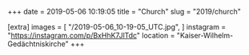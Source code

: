 +++
date = 2019-05-06 10:19:05
title = "Church"
slug = "2019/church"

[extra]
images = [
    "/2019-05-06_10-19-05_UTC.jpg",
]
instagram = "https://instagram.com/p/BxHhK7JlTdc"
location = "Kaiser-Wilhelm-Gedächtniskirche"
+++


